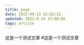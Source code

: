 ```yaml
---
title: page
date: 2022-09-13 22:02:11
updated: 2022-9-14 22:00:00
tags: article
---
```

这是一个测试文章
#这是一个测试文章
